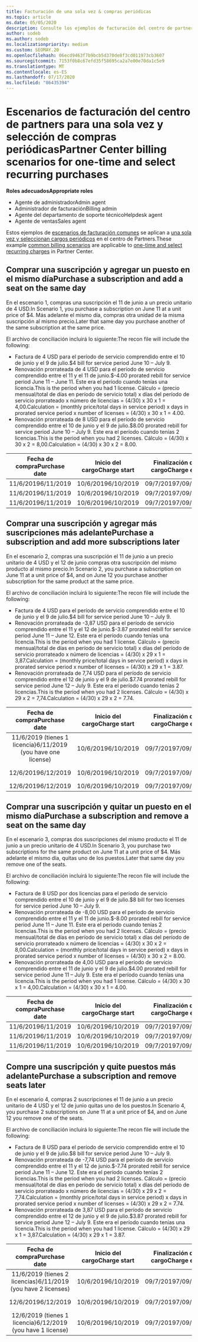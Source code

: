 ```yaml
---
title: Facturación de una sola vez & compras periódicas
ms.topic: article
ms.date: 05/05/2020
description: Consulte los ejemplos de facturación del centro de partners para una sola vez y seleccione compras periódicas; al adquirir suscripciones, agregar más suscripciones, agregar o quitar puestos.
author: sodeb
ms.author: sodeb
ms.localizationpriority: medium
ms.custom: SEOMAY.20
ms.openlocfilehash: 06ecd9463f7b9bcb5d370de8f3cd011973cb3607
ms.sourcegitcommit: 7153f0b8c67efd35f58695ca2a7e00e70da1c5e9
ms.translationtype: MT
ms.contentlocale: es-ES
ms.lasthandoff: 07/17/2020
ms.locfileid: "86435394"
---
```

# <a name="partner-center-billing-scenarios-for-one-time-and-select-recurring-purchases"></a><span data-ttu-id="06068-103">Escenarios de facturación del centro de partners para una sola vez y selección de compras periódicas</span><span class="sxs-lookup"><span data-stu-id="06068-103">Partner Center billing scenarios for one-time and select recurring purchases</span></span>

<span data-ttu-id="06068-104">**Roles adecuados**</span><span class="sxs-lookup"><span data-stu-id="06068-104">**Appropriate roles**</span></span>

- <span data-ttu-id="06068-105">Agente de administrador</span><span class="sxs-lookup"><span data-stu-id="06068-105">Admin agent</span></span>
- <span data-ttu-id="06068-106">Administrador de facturación</span><span class="sxs-lookup"><span data-stu-id="06068-106">Billing admin</span></span>
- <span data-ttu-id="06068-107">Agente del departamento de soporte técnico</span><span class="sxs-lookup"><span data-stu-id="06068-107">Helpdesk agent</span></span>
- <span data-ttu-id="06068-108">Agente de ventas</span><span class="sxs-lookup"><span data-stu-id="06068-108">Sales agent</span></span>

<span data-ttu-id="06068-109">Estos ejemplos de [escenarios de facturación comunes](common-billing-scenarios.md) se aplican a [una sola vez y seleccionan cargos periódicos](one-time-and-recurring-billing.md) en el centro de Partners.</span><span class="sxs-lookup"><span data-stu-id="06068-109">These example [common billing scenarios](common-billing-scenarios.md) are applicable to [one-time and select recurring charges](one-time-and-recurring-billing.md) in Partner Center.</span></span>

## <a name="purchase-a-subscription-and-add-a-seat-on-the-same-day"></a><span data-ttu-id="06068-110">Comprar una suscripción y agregar un puesto en el mismo día</span><span class="sxs-lookup"><span data-stu-id="06068-110">Purchase a subscription and add a seat on the same day</span></span>

<span data-ttu-id="06068-111">En el escenario 1, compras una suscripción el 11 de junio a un precio unitario de 4 USD.</span><span class="sxs-lookup"><span data-stu-id="06068-111">In Scenario 1, you purchase a subscription on June 11 at a unit price of $4.</span></span> <span data-ttu-id="06068-112">Más adelante el mismo día, compras otra unidad de la misma suscripción al mismo precio.</span><span class="sxs-lookup"><span data-stu-id="06068-112">Later that same day you purchase another of the same subscription at the same price.</span></span>

<span data-ttu-id="06068-113">El archivo de conciliación incluirá lo siguiente:</span><span class="sxs-lookup"><span data-stu-id="06068-113">The recon file will include the following:</span></span>

- <span data-ttu-id="06068-114">Factura de 4 USD para el período de servicio comprendido entre el 10 de junio y el 9 de julio.</span><span class="sxs-lookup"><span data-stu-id="06068-114">$4 bill for service period June 10 – July 9.</span></span>
- <span data-ttu-id="06068-115">Renovación prorrateada de 4 USD para el período de servicio comprendido entre el 11 y el 11 de junio.</span><span class="sxs-lookup"><span data-stu-id="06068-115">$-4.00 prorated rebill for service period June 11 – June 11.</span></span> <span data-ttu-id="06068-116">Este era el período cuando tenías una licencia.</span><span class="sxs-lookup"><span data-stu-id="06068-116">This is the period when you had 1 license.</span></span> <span data-ttu-id="06068-117">Cálculo = (precio mensual/total de días en período de servicio total) x días del período de servicio prorrateado x número de licencias = (4/30) x 30 x 1 = 4,00.</span><span class="sxs-lookup"><span data-stu-id="06068-117">Calculation = (monthly price/total days in service period) x days in prorated service period x number of licenses = (4/30) x 30 x 1 = 4.00.</span></span>
- <span data-ttu-id="06068-118">Renovación prorrateada de 8 USD para el período de servicio comprendido entre el 10 de junio y el 9 de julio.</span><span class="sxs-lookup"><span data-stu-id="06068-118">$8.00 prorated rebill for service period June 10 – July 9.</span></span> <span data-ttu-id="06068-119">Este era el período cuando tenías 2 licencias.</span><span class="sxs-lookup"><span data-stu-id="06068-119">This is the period when you had 2 licenses.</span></span> <span data-ttu-id="06068-120">Cálculo = (4/30) x 30 x 2 = 8,00.</span><span class="sxs-lookup"><span data-stu-id="06068-120">Calculation = (4/30) x 30 x 2 = 8.00.</span></span>

|<span data-ttu-id="06068-121">**Fecha de compra**</span><span class="sxs-lookup"><span data-stu-id="06068-121">**Purchase date**</span></span>   |<span data-ttu-id="06068-122">**Inicio del cargo**</span><span class="sxs-lookup"><span data-stu-id="06068-122">**Charge start**</span></span> |<span data-ttu-id="06068-123">**Finalización del cargo**</span><span class="sxs-lookup"><span data-stu-id="06068-123">**Charge end**</span></span>  |<span data-ttu-id="06068-124">**Precio por unidad**</span><span class="sxs-lookup"><span data-stu-id="06068-124">**Unit price**</span></span>  |<span data-ttu-id="06068-125">**Cantidad**</span><span class="sxs-lookup"><span data-stu-id="06068-125">**Quantity**</span></span>  |<span data-ttu-id="06068-126">**Importe**</span><span class="sxs-lookup"><span data-stu-id="06068-126">**Amount**</span></span> |<span data-ttu-id="06068-127">**Tipo de cargo**</span><span class="sxs-lookup"><span data-stu-id="06068-127">**Charge type**</span></span> |
|:------:|:------:|:------:|:------:|:------:|:------:|:-----:|
|<span data-ttu-id="06068-128">11/6/2019</span><span class="sxs-lookup"><span data-stu-id="06068-128">6/11/2019</span></span>      |<span data-ttu-id="06068-129">10/6/2019</span><span class="sxs-lookup"><span data-stu-id="06068-129">6/10/2019</span></span>   |<span data-ttu-id="06068-130">09/7/2019</span><span class="sxs-lookup"><span data-stu-id="06068-130">7/09/2019</span></span>         |<span data-ttu-id="06068-131">4 USD</span><span class="sxs-lookup"><span data-stu-id="06068-131">$4</span></span>                |<span data-ttu-id="06068-132">1</span><span class="sxs-lookup"><span data-stu-id="06068-132">1</span></span>                 |<span data-ttu-id="06068-133">4 USD</span><span class="sxs-lookup"><span data-stu-id="06068-133">$4</span></span>            |<span data-ttu-id="06068-134">Nuevo</span><span class="sxs-lookup"><span data-stu-id="06068-134">New</span></span>         |
|<span data-ttu-id="06068-135">11/6/2019</span><span class="sxs-lookup"><span data-stu-id="06068-135">6/11/2019</span></span>     | <span data-ttu-id="06068-136">10/6/2019</span><span class="sxs-lookup"><span data-stu-id="06068-136">6/10/2019</span></span>    |<span data-ttu-id="06068-137">09/7/2019</span><span class="sxs-lookup"><span data-stu-id="06068-137">7/09/2019</span></span>        |<span data-ttu-id="06068-138">4 USD</span><span class="sxs-lookup"><span data-stu-id="06068-138">$4</span></span>        |<span data-ttu-id="06068-139">1</span><span class="sxs-lookup"><span data-stu-id="06068-139">1</span></span>        | <span data-ttu-id="06068-140">-4 USD</span><span class="sxs-lookup"><span data-stu-id="06068-140">-$4</span></span>       |<span data-ttu-id="06068-141">addQuantity</span><span class="sxs-lookup"><span data-stu-id="06068-141">addQuantity</span></span>           |
|<span data-ttu-id="06068-142">11/6/2019</span><span class="sxs-lookup"><span data-stu-id="06068-142">6/11/2019</span></span>     | <span data-ttu-id="06068-143">10/6/2019</span><span class="sxs-lookup"><span data-stu-id="06068-143">6/10/2019</span></span>    |<span data-ttu-id="06068-144">09/7/2019</span><span class="sxs-lookup"><span data-stu-id="06068-144">7/09/2019</span></span>        |<span data-ttu-id="06068-145">4 USD</span><span class="sxs-lookup"><span data-stu-id="06068-145">$4</span></span>        | <span data-ttu-id="06068-146">2</span><span class="sxs-lookup"><span data-stu-id="06068-146">2</span></span>      |<span data-ttu-id="06068-147">8 USD</span><span class="sxs-lookup"><span data-stu-id="06068-147">$8</span></span>         |<span data-ttu-id="06068-148">addQuantity</span><span class="sxs-lookup"><span data-stu-id="06068-148">addQuantity</span></span>           |

## <a name="purchase-a-subscription-and-add-more-subscriptions-later"></a><span data-ttu-id="06068-149">Comprar una suscripción y agregar más suscripciones más adelante</span><span class="sxs-lookup"><span data-stu-id="06068-149">Purchase a subscription and add more subscriptions later</span></span>

<span data-ttu-id="06068-150">En el escenario 2, compras una suscripción el 11 de junio a un precio unitario de 4 USD y el 12 de junio compras otra suscripción del mismo producto al mismo precio.</span><span class="sxs-lookup"><span data-stu-id="06068-150">In Scenario 2, you purchase a subscription on June 11 at a unit price of $4, and on June 12 you purchase another subscription for the same product at the same price.</span></span>

<span data-ttu-id="06068-151">El archivo de conciliación incluirá lo siguiente:</span><span class="sxs-lookup"><span data-stu-id="06068-151">The recon file will include the following:</span></span>

- <span data-ttu-id="06068-152">Factura de 4 USD para el período de servicio comprendido entre el 10 de junio y el 9 de julio.</span><span class="sxs-lookup"><span data-stu-id="06068-152">$4 bill for service period June 10 – July 9.</span></span>
- <span data-ttu-id="06068-153">Renovación prorrateada de -3,87 USD para el período de servicio comprendido entre el 11 y el 12 de junio.</span><span class="sxs-lookup"><span data-stu-id="06068-153">$-3.87 prorated rebill for service period June 11 – June 12.</span></span> <span data-ttu-id="06068-154">Este era el período cuando tenías una licencia.</span><span class="sxs-lookup"><span data-stu-id="06068-154">This is the period when you had 1 license.</span></span> <span data-ttu-id="06068-155">Cálculo = (precio mensual/total de días en período de servicio total) x días del período de servicio prorrateado x número de licencias = (4/30) x 29 x 1 = 3,87.</span><span class="sxs-lookup"><span data-stu-id="06068-155">Calculation = (monthly price/total days in service period) x days in prorated service period x number of licenses = (4/30) x 29 x 1 = 3.87.</span></span>
- <span data-ttu-id="06068-156">Renovación prorrateada de 7,74 USD para el período de servicio comprendido entre el 12 de junio y el 9 de julio.</span><span class="sxs-lookup"><span data-stu-id="06068-156">$7.74 prorated rebill for service period June 12 – July 9.</span></span> <span data-ttu-id="06068-157">Este era el período cuando tenías 2 licencias.</span><span class="sxs-lookup"><span data-stu-id="06068-157">This is the period when you had 2 licenses.</span></span> <span data-ttu-id="06068-158">Cálculo = (4/30) x 29 x 2 = 7,74.</span><span class="sxs-lookup"><span data-stu-id="06068-158">Calculation = (4/30) x 29 x 2 = 7.74.</span></span>

|<span data-ttu-id="06068-159">**Fecha de compra**</span><span class="sxs-lookup"><span data-stu-id="06068-159">**Purchase date**</span></span>   |<span data-ttu-id="06068-160">**Inicio del cargo**</span><span class="sxs-lookup"><span data-stu-id="06068-160">**Charge start**</span></span> |<span data-ttu-id="06068-161">**Finalización del cargo**</span><span class="sxs-lookup"><span data-stu-id="06068-161">**Charge end**</span></span>  |<span data-ttu-id="06068-162">**Precio por unidad**</span><span class="sxs-lookup"><span data-stu-id="06068-162">**Unit price**</span></span>  |<span data-ttu-id="06068-163">**Cantidad**</span><span class="sxs-lookup"><span data-stu-id="06068-163">**Quantity**</span></span>  |<span data-ttu-id="06068-164">**Importe**</span><span class="sxs-lookup"><span data-stu-id="06068-164">**Amount**</span></span> |<span data-ttu-id="06068-165">**Tipo de cargo**</span><span class="sxs-lookup"><span data-stu-id="06068-165">**Charge type**</span></span> |
|:------:|:------:|:------:|:------:|:------:|:------:|:-----:|
|<span data-ttu-id="06068-166">11/6/2019 (tienes 1 licencia)</span><span class="sxs-lookup"><span data-stu-id="06068-166">6/11/2019 (you have one license)</span></span>     |<span data-ttu-id="06068-167">10/6/2019</span><span class="sxs-lookup"><span data-stu-id="06068-167">6/10/2019</span></span>   |<span data-ttu-id="06068-168">09/7/2019</span><span class="sxs-lookup"><span data-stu-id="06068-168">7/09/2019</span></span>         |<span data-ttu-id="06068-169">4 USD</span><span class="sxs-lookup"><span data-stu-id="06068-169">$4</span></span>         |<span data-ttu-id="06068-170">1</span><span class="sxs-lookup"><span data-stu-id="06068-170">1</span></span>        |<span data-ttu-id="06068-171">4 USD</span><span class="sxs-lookup"><span data-stu-id="06068-171">$4</span></span>            |<span data-ttu-id="06068-172">Nuevo</span><span class="sxs-lookup"><span data-stu-id="06068-172">New</span></span>         |
|<span data-ttu-id="06068-173">12/6/2019</span><span class="sxs-lookup"><span data-stu-id="06068-173">6/12/2019</span></span>     | <span data-ttu-id="06068-174">10/6/2019</span><span class="sxs-lookup"><span data-stu-id="06068-174">6/10/2019</span></span>    |<span data-ttu-id="06068-175">09/7/2019</span><span class="sxs-lookup"><span data-stu-id="06068-175">7/09/2019</span></span>        |<span data-ttu-id="06068-176">4 USD</span><span class="sxs-lookup"><span data-stu-id="06068-176">$4</span></span>        |<span data-ttu-id="06068-177">1</span><span class="sxs-lookup"><span data-stu-id="06068-177">1</span></span>        | <span data-ttu-id="06068-178">-3,87 USD</span><span class="sxs-lookup"><span data-stu-id="06068-178">-$3.87</span></span>       |<span data-ttu-id="06068-179">addQuantity</span><span class="sxs-lookup"><span data-stu-id="06068-179">addQuantity</span></span>           |
|<span data-ttu-id="06068-180">12/6/2019</span><span class="sxs-lookup"><span data-stu-id="06068-180">6/12/2019</span></span>     | <span data-ttu-id="06068-181">10/6/2019</span><span class="sxs-lookup"><span data-stu-id="06068-181">6/10/2019</span></span>    |<span data-ttu-id="06068-182">09/7/2019</span><span class="sxs-lookup"><span data-stu-id="06068-182">7/09/2019</span></span>        |<span data-ttu-id="06068-183">4 USD</span><span class="sxs-lookup"><span data-stu-id="06068-183">$4</span></span>        | <span data-ttu-id="06068-184">2</span><span class="sxs-lookup"><span data-stu-id="06068-184">2</span></span>      |<span data-ttu-id="06068-185">7,74 USD</span><span class="sxs-lookup"><span data-stu-id="06068-185">$7.74</span></span>       |<span data-ttu-id="06068-186">addQuantity</span><span class="sxs-lookup"><span data-stu-id="06068-186">addQuantity</span></span>           |

## <a name="purchase-a-subscription-and-remove-a-seat-on-the-same-day"></a><span data-ttu-id="06068-187">Comprar una suscripción y quitar un puesto en el mismo día</span><span class="sxs-lookup"><span data-stu-id="06068-187">Purchase a subscription and remove a seat on the same day</span></span>

<span data-ttu-id="06068-188">En el escenario 3, compras dos suscripciones del mismo producto el 11 de junio a un precio unitario de 4 USD.</span><span class="sxs-lookup"><span data-stu-id="06068-188">In Scenario 3, you purchase two subscriptions for the same product on June 11 at a unit price of $4.</span></span> <span data-ttu-id="06068-189">Más adelante el mismo día, quitas uno de los puestos.</span><span class="sxs-lookup"><span data-stu-id="06068-189">Later that same day you remove one of the seats.</span></span>  

<span data-ttu-id="06068-190">El archivo de conciliación incluirá lo siguiente:</span><span class="sxs-lookup"><span data-stu-id="06068-190">The recon file will include the following:</span></span>

- <span data-ttu-id="06068-191">Factura de 8 USD por dos licencias para el período de servicio comprendido entre el 10 de junio y el 9 de julio.</span><span class="sxs-lookup"><span data-stu-id="06068-191">$8 bill for two licenses for service period June 10 – July 9.</span></span>
- <span data-ttu-id="06068-192">Renovación prorrateada de -8,00 USD para el período de servicio comprendido entre el 11 y el 11 de junio.</span><span class="sxs-lookup"><span data-stu-id="06068-192">$-8.00 prorated rebill for service period June 11 – June 11.</span></span> <span data-ttu-id="06068-193">Este era el período cuando tenías 2 licencias.</span><span class="sxs-lookup"><span data-stu-id="06068-193">This is the period when you had 2 licenses.</span></span> <span data-ttu-id="06068-194">Cálculo = (precio mensual/total de días en período de servicio total) x días del período de servicio prorrateado x número de licencias = (4/30) x 30 x 2 = 8,00.</span><span class="sxs-lookup"><span data-stu-id="06068-194">Calculation = (monthly price/total days in service period) x days in prorated service period x number of licenses = (4/30) x 30 x 2 = 8.00.</span></span>
- <span data-ttu-id="06068-195">Renovación prorrateada de 4,00 USD para el período de servicio comprendido entre el 11 de junio y el 9 de julio.</span><span class="sxs-lookup"><span data-stu-id="06068-195">$4.00 prorated rebill for service period June 11 – July 9.</span></span> <span data-ttu-id="06068-196">Este era el período cuando tenías una licencia.</span><span class="sxs-lookup"><span data-stu-id="06068-196">This is the period when you had 1 license.</span></span> <span data-ttu-id="06068-197">Cálculo = (4/30) x 30 x 1 = 4,00.</span><span class="sxs-lookup"><span data-stu-id="06068-197">Calculation = (4/30) x 30 x 1 = 4.00.</span></span>

|<span data-ttu-id="06068-198">**Fecha de compra**</span><span class="sxs-lookup"><span data-stu-id="06068-198">**Purchase date**</span></span>   |<span data-ttu-id="06068-199">**Inicio del cargo**</span><span class="sxs-lookup"><span data-stu-id="06068-199">**Charge start**</span></span> |<span data-ttu-id="06068-200">**Finalización del cargo**</span><span class="sxs-lookup"><span data-stu-id="06068-200">**Charge end**</span></span>  |<span data-ttu-id="06068-201">**Precio por unidad**</span><span class="sxs-lookup"><span data-stu-id="06068-201">**Unit price**</span></span>  |<span data-ttu-id="06068-202">**Cantidad**</span><span class="sxs-lookup"><span data-stu-id="06068-202">**Quantity**</span></span>  |<span data-ttu-id="06068-203">**Importe**</span><span class="sxs-lookup"><span data-stu-id="06068-203">**Amount**</span></span> |<span data-ttu-id="06068-204">**Tipo de cargo**</span><span class="sxs-lookup"><span data-stu-id="06068-204">**Charge type**</span></span> |
|:------:|:------:|:------:|:------:|:------:|:------:|:-----:|
|<span data-ttu-id="06068-205">11/6/2019</span><span class="sxs-lookup"><span data-stu-id="06068-205">6/11/2019</span></span>      |<span data-ttu-id="06068-206">10/6/2019</span><span class="sxs-lookup"><span data-stu-id="06068-206">6/10/2019</span></span>   |<span data-ttu-id="06068-207">09/7/2019</span><span class="sxs-lookup"><span data-stu-id="06068-207">7/09/2019</span></span>         |<span data-ttu-id="06068-208">4 USD</span><span class="sxs-lookup"><span data-stu-id="06068-208">$4</span></span>                |<span data-ttu-id="06068-209">2</span><span class="sxs-lookup"><span data-stu-id="06068-209">2</span></span>                 |<span data-ttu-id="06068-210">8 USD</span><span class="sxs-lookup"><span data-stu-id="06068-210">$8</span></span>            |<span data-ttu-id="06068-211">Nuevo</span><span class="sxs-lookup"><span data-stu-id="06068-211">New</span></span>         |
|<span data-ttu-id="06068-212">11/6/2019</span><span class="sxs-lookup"><span data-stu-id="06068-212">6/11/2019</span></span>     | <span data-ttu-id="06068-213">10/6/2019</span><span class="sxs-lookup"><span data-stu-id="06068-213">6/10/2019</span></span>    |<span data-ttu-id="06068-214">09/7/2019</span><span class="sxs-lookup"><span data-stu-id="06068-214">7/09/2019</span></span>        |<span data-ttu-id="06068-215">4 USD</span><span class="sxs-lookup"><span data-stu-id="06068-215">$4</span></span>        |<span data-ttu-id="06068-216">2</span><span class="sxs-lookup"><span data-stu-id="06068-216">2</span></span>        | <span data-ttu-id="06068-217">-8 USD</span><span class="sxs-lookup"><span data-stu-id="06068-217">-$8</span></span>       |<span data-ttu-id="06068-218">removeQuantity</span><span class="sxs-lookup"><span data-stu-id="06068-218">removeQuantity</span></span>           |
|<span data-ttu-id="06068-219">11/6/2019</span><span class="sxs-lookup"><span data-stu-id="06068-219">6/11/2019</span></span>     | <span data-ttu-id="06068-220">10/6/2019</span><span class="sxs-lookup"><span data-stu-id="06068-220">6/10/2019</span></span>    |<span data-ttu-id="06068-221">09/7/2019</span><span class="sxs-lookup"><span data-stu-id="06068-221">7/09/2019</span></span>        |<span data-ttu-id="06068-222">4 USD</span><span class="sxs-lookup"><span data-stu-id="06068-222">$4</span></span>        | <span data-ttu-id="06068-223">1</span><span class="sxs-lookup"><span data-stu-id="06068-223">1</span></span>      |<span data-ttu-id="06068-224">4 USD</span><span class="sxs-lookup"><span data-stu-id="06068-224">$4</span></span>         |<span data-ttu-id="06068-225">removeQuantity</span><span class="sxs-lookup"><span data-stu-id="06068-225">removeQuantity</span></span>           |

## <a name="purchase-a-subscription-and-remove-seats-later"></a><span data-ttu-id="06068-226">Compre una suscripción y quite puestos más adelante</span><span class="sxs-lookup"><span data-stu-id="06068-226">Purchase a subscription and remove seats later</span></span>

<span data-ttu-id="06068-227">En el escenario 4, compras 2 suscripciones el 11 de junio a un precio unitario de 4 USD y el 12 de junio quitas uno de los puestos.</span><span class="sxs-lookup"><span data-stu-id="06068-227">In Scenario 4, you purchase 2 subscriptions on June 11 at a unit price of $4, and on June 12 you remove one of the seats.</span></span>

<span data-ttu-id="06068-228">El archivo de conciliación incluirá lo siguiente:</span><span class="sxs-lookup"><span data-stu-id="06068-228">The recon file will include the following:</span></span>

- <span data-ttu-id="06068-229">Factura de 8 USD para el período de servicio comprendido entre el 10 de junio y el 9 de julio.</span><span class="sxs-lookup"><span data-stu-id="06068-229">$8 bill for service period June 10 – July 9.</span></span>
- <span data-ttu-id="06068-230">Renovación prorrateada de -7,74 USD para el período de servicio comprendido entre el 11 y el 12 de junio.</span><span class="sxs-lookup"><span data-stu-id="06068-230">$-7.74 prorated rebill for service period June 11 – June 12.</span></span> <span data-ttu-id="06068-231">Este era el período cuando tenías 2 licencias.</span><span class="sxs-lookup"><span data-stu-id="06068-231">This is the period when you had 2 licenses.</span></span> <span data-ttu-id="06068-232">Cálculo = (precio mensual/total de días en período de servicio total) x días del período de servicio prorrateado x número de licencias = (4/30) x 29 x 2 = 7,74.</span><span class="sxs-lookup"><span data-stu-id="06068-232">Calculation = (monthly price/total days in service period) x days in prorated service period x number of licenses = (4/30) x 29 x 2 = 7.74.</span></span>
- <span data-ttu-id="06068-233">Renovación prorrateada de 3,87 USD para el período de servicio comprendido entre el 12 de junio y el 9 de julio.</span><span class="sxs-lookup"><span data-stu-id="06068-233">$3.87 prorated rebill for service period June 12 – July 9.</span></span> <span data-ttu-id="06068-234">Este era el período cuando tenías una licencia.</span><span class="sxs-lookup"><span data-stu-id="06068-234">This is the period when you had 1 license.</span></span> <span data-ttu-id="06068-235">Cálculo = (4/30) x 29 x 1 = 3,87.</span><span class="sxs-lookup"><span data-stu-id="06068-235">Calculation = (4/30) x 29 x 1 = 3.87.</span></span>

|<span data-ttu-id="06068-236">**Fecha de compra**</span><span class="sxs-lookup"><span data-stu-id="06068-236">**Purchase date**</span></span>   |<span data-ttu-id="06068-237">**Inicio del cargo**</span><span class="sxs-lookup"><span data-stu-id="06068-237">**Charge start**</span></span> |<span data-ttu-id="06068-238">**Finalización del cargo**</span><span class="sxs-lookup"><span data-stu-id="06068-238">**Charge end**</span></span>  |<span data-ttu-id="06068-239">**Precio por unidad**</span><span class="sxs-lookup"><span data-stu-id="06068-239">**Unit price**</span></span>  |<span data-ttu-id="06068-240">**Cantidad**</span><span class="sxs-lookup"><span data-stu-id="06068-240">**Quantity**</span></span>  |<span data-ttu-id="06068-241">**Importe**</span><span class="sxs-lookup"><span data-stu-id="06068-241">**Amount**</span></span> |<span data-ttu-id="06068-242">**Tipo de cargo**</span><span class="sxs-lookup"><span data-stu-id="06068-242">**Charge type**</span></span> |
|:------:|:------:|:------:|:------:|:------:|:------:|:-----:|
|<span data-ttu-id="06068-243">11/6/2019 (tienes 2 licencias)</span><span class="sxs-lookup"><span data-stu-id="06068-243">6/11/2019 (you have 2 licenses)</span></span>     |<span data-ttu-id="06068-244">10/6/2019</span><span class="sxs-lookup"><span data-stu-id="06068-244">6/10/2019</span></span>   |<span data-ttu-id="06068-245">09/7/2019</span><span class="sxs-lookup"><span data-stu-id="06068-245">7/09/2019</span></span>         |<span data-ttu-id="06068-246">4 USD</span><span class="sxs-lookup"><span data-stu-id="06068-246">$4</span></span>         |<span data-ttu-id="06068-247">2</span><span class="sxs-lookup"><span data-stu-id="06068-247">2</span></span>        |<span data-ttu-id="06068-248">8 USD</span><span class="sxs-lookup"><span data-stu-id="06068-248">$8</span></span>       |<span data-ttu-id="06068-249">Nuevo</span><span class="sxs-lookup"><span data-stu-id="06068-249">New</span></span>       |
|<span data-ttu-id="06068-250">12/6/2019</span><span class="sxs-lookup"><span data-stu-id="06068-250">6/12/2019</span></span>     | <span data-ttu-id="06068-251">10/6/2019</span><span class="sxs-lookup"><span data-stu-id="06068-251">6/10/2019</span></span>    |<span data-ttu-id="06068-252">09/7/2019</span><span class="sxs-lookup"><span data-stu-id="06068-252">7/09/2019</span></span>        |<span data-ttu-id="06068-253">4 USD</span><span class="sxs-lookup"><span data-stu-id="06068-253">$4</span></span>        |<span data-ttu-id="06068-254">2</span><span class="sxs-lookup"><span data-stu-id="06068-254">2</span></span>        | <span data-ttu-id="06068-255">-7,74 USD</span><span class="sxs-lookup"><span data-stu-id="06068-255">-$7.74</span></span>       |<span data-ttu-id="06068-256">removeQuantity</span><span class="sxs-lookup"><span data-stu-id="06068-256">removeQuantity</span></span>           |
|<span data-ttu-id="06068-257">12/6/2019 (tienes 1 licencia)</span><span class="sxs-lookup"><span data-stu-id="06068-257">6/12/2019 (you have 1 license)</span></span>    | <span data-ttu-id="06068-258">10/6/2019</span><span class="sxs-lookup"><span data-stu-id="06068-258">6/10/2019</span></span>    |<span data-ttu-id="06068-259">09/7/2019</span><span class="sxs-lookup"><span data-stu-id="06068-259">7/09/2019</span></span>   |<span data-ttu-id="06068-260">4 USD</span><span class="sxs-lookup"><span data-stu-id="06068-260">$4</span></span>    |<span data-ttu-id="06068-261">1</span><span class="sxs-lookup"><span data-stu-id="06068-261">1</span></span>      |<span data-ttu-id="06068-262">3,87 USD</span><span class="sxs-lookup"><span data-stu-id="06068-262">$3.87</span></span>    |<span data-ttu-id="06068-263">removeQuantity</span><span class="sxs-lookup"><span data-stu-id="06068-263">removeQuantity</span></span> |
